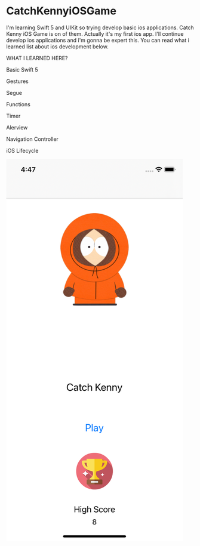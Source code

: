 # CatchKennyiOSGame


I'm learning Swift 5 and UIKit so trying develop basic ios applications. Catch Kenny iOS Game is on of them. Actually it's my first ios app. I'll continue develop ios applications and i'm gonna be expert this. You can read what i learned list about ios development below.

WHAT I LEARNED HERE?


Basic Swift 5 

Gestures

Segue

Functions

Timer

Alerview 

Navigation Controller

iOS Lifecycle

![Alt text](https://github.com/halilibrahimoztekin/CatchKennyiOSGame/blob/main/CatchKennyiOSGame/ScreenShots/ss1.png "Optional title")
